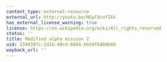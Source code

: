 ```yaml
---
content_type: external-resource
external_url: http://youtu.be/NGyC9cofIkk
has_external_license_warning: true
license: https://en.wikipedia.org/wiki/All_rights_reserved
status: ''
title: Modified alpha mission 2
uid: 1594397c-2d1b-40cd-8d64-6659f6409b8d
wayback_url: ''
---
```

